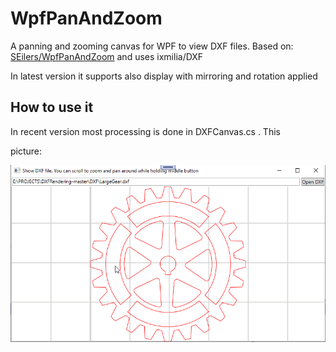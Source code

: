 # WpfPanAndZoom

A panning and zooming canvas for WPF to view DXF files. Based on: [SEilers/WpfPanAndZoom](https://github.com/SEilers/WpfPanAndZoom) and uses ixmilia/DXF

In latest version it supports also display with mirroring and rotation applied

## How to use it

In recent version most processing is done in DXFCanvas.cs . This 

picture:

![canvasclip](https://github.com/uzername/ZoomAndPanWPFDxfV2/blob/master/imageR/Animation.gif)
